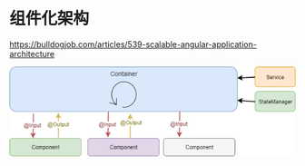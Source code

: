 # 组件化架构

https://bulldogjob.com/articles/539-scalable-angular-application-architecture

![输入与组件输出](images/input-output.png)
